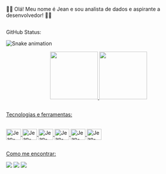                                                                                                                                   
👨‍💻 Olá! Meu nome é Jean e sou analista de dados e aspirante a desenvolvedor! 👨‍💻
 
 ##
GitHub Status:

![Snake animation](https://github.com/jnascimentocode/jnascimentocode/blob/output/github-contribution-grid-snake.svg)

<div align="center">
  <a href="https://github.com/jnascimentocode">
  <img height="130em" src="https://github-readme-stats.vercel.app/api?username=jnascimentocode&show_icons=true&theme=dark&include_all_commits=true&count_private=true"/>
  <img height="130em" src="https://github-readme-stats.vercel.app/api/top-langs/?username=jnascimentocode&layout=compact&langs_count=7&theme=dark"/>
</div>                                                                                                                                  
 
##
Tecnologias e ferramentas:
<div style="display: inline_block"><br>
  <img align="center" alt="Jean-Python" height="30" width="40" src="https://cdn.jsdelivr.net/gh/devicons/devicon/icons/python/python-original.svg">
  <img align="center" alt="Jean-MySQL" height="30" width="40" src="https://cdn.jsdelivr.net/gh/devicons/devicon/icons/mysql/mysql-original.svg" >
  <img align="center" alt="Jean-VsCode" height="30" width="40" src="https://cdn.jsdelivr.net/gh/devicons/devicon/icons/visualstudio/visualstudio-plain.svg" >
  <img align="center" alt="Jean-git" height="30" width="40" src="https://cdn.jsdelivr.net/gh/devicons/devicon/icons/git/git-original.svg"> 
  <img align="center" alt="Jean-git" height="30" width="40" src="https://cdn.jsdelivr.net/gh/devicons/devicon/icons/html5/html5-plain-wordmark.svg" />
  <img align="center" alt="Jean-git" height="30" width="40" src="https://cdn.jsdelivr.net/gh/devicons/devicon/icons/css3/css3-original-wordmark.svg" />                                                                                                                               
</div>
                                                                                                                                   

 ##  
<p>Como me encontrar:</p>
<div> 
  <a href="https://www.instagram.com/jean_suman/" target="_blank"><img src="https://img.shields.io/badge/-Instagram-%23E4405F?style=for-the-badge&logo=instagram&logoColor=white" target="_blank"></a>
  <a href = "mailto:jean.suman@gmail.com"><img src="https://img.shields.io/badge/-Gmail-%23333?style=for-the-badge&logo=gmail&logoColor=white" target="_blank"></a>
  <a href="https://www.linkedin.com/in/jeanfelipenascimento/" target="_blank"><img src="https://img.shields.io/badge/-LinkedIn-%230077B5?style=for-the-badge&logo=linkedin&logoColor=white" target="_blank"></a> 

</div>
  
  
